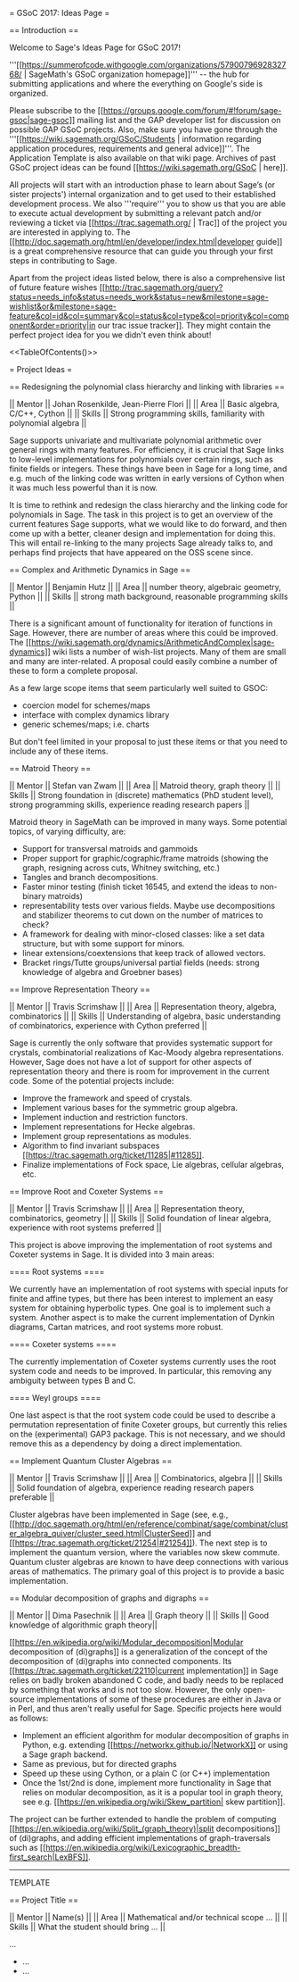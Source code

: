 = GSoC 2017: Ideas Page =

== Introduction ==

Welcome to Sage's Ideas Page for GSoC 2017!

'''[[https://summerofcode.withgoogle.com/organizations/5790079692832768/ | SageMath's GSoC organization homepage]]''' -- the hub for submitting applications and where the everything on Google's side is organized.

Please subscribe to the [[https://groups.google.com/forum/#!forum/sage-gsoc|sage-gsoc]] mailing list and the GAP developer list for discussion on possible GAP GSoC projects. Also, make sure you have gone through the '''[[https://wiki.sagemath.org/GSoC/Students | information regarding application procedures, requirements and general advice]]'''. The Application Template is also available on that wiki page. Archives of past GSoC project ideas can be found [[https://wiki.sagemath.org/GSoC | here]].

All projects will start with an introduction phase to learn about Sage’s (or sister projects') internal organization and to get used to their established development process. We also '''require''' you to show us that you are able to execute actual development by submitting a relevant patch and/or reviewing a ticket via [[https://trac.sagemath.org/ | Trac]] of the project you are interested in applying to. The [[http://doc.sagemath.org/html/en/developer/index.html|developer guide]] is a great comprehensive resource that can guide you through your first steps in contributing to Sage.

Apart from the project ideas listed below, there is also a comprehensive list of future feature wishes [[http://trac.sagemath.org/query?status=needs_info&status=needs_work&status=new&milestone=sage-wishlist&or&milestone=sage-feature&col=id&col=summary&col=status&col=type&col=priority&col=component&order=priority|in our trac issue tracker]].
They might contain the perfect project idea for you we didn't even think about!

<<TableOfContents()>>

= Project Ideas =


== Redesigning the polynomial class hierarchy and linking with libraries  ==

|| Mentor     || Johan Rosenkilde, Jean-Pierre Flori ||
|| Area       || Basic algebra, C/C++, Cython ||
|| Skills     || Strong programming skills, familiarity with polynomial algebra ||

Sage supports univariate and multivariate polynomial arithmetic over general
rings with many features. For efficiency, it is crucial that Sage links to
low-level implementations for polynomials over certain rings, such as finite
fields or integers. These things have been in Sage for a long time, and e.g.
much of the linking code was written in early versions of Cython when it was
much less powerful than it is now.

It is time to rethink and redesign the class hierarchy and the linking code for
polynomials in Sage. The task in this project is to get an overview of the
current features Sage supports, what we would like to do forward, and then come
up with a better, cleaner design and implementation for doing this. This will
entail re-linking to the many projects Sage already talks to, and perhaps find
projects that have appeared on the OSS scene since.


== Complex and Arithmetic Dynamics in Sage  ==

|| Mentor     || Benjamin Hutz ||
|| Area       || number theory, algebraic geometry, Python ||
|| Skills     || strong math background, reasonable programming skills ||

There is a significant amount of functionality for iteration of functions
in Sage. However, there are number of areas where this could be improved.
The [[https://wiki.sagemath.org/dynamics/ArithmeticAndComplex|sage-dynamics]]
wiki lists a number of wish-list projects. Many of them are small and many are
inter-related. A proposal could easily combine a number of these to form a complete
proposal.

As a few large scope items that seem particularly well suited to GSOC:

 * coercion model for schemes/maps
 * interface with complex dynamics library
 * generic schemes/maps; i.e. charts

But don't feel limited in your proposal to just these items
or that you need to include any of these items.

== Matroid Theory ==

|| Mentor     || Stefan van Zwam ||
|| Area       || Matroid theory, graph theory ||
|| Skills     || Strong foundation in (discrete) mathematics (PhD student level), strong programming skills, experience reading research papers ||

Matroid theory in SageMath can be improved in many ways. Some potential topics, of varying difficulty, are:

 * Support for transversal matroids and gammoids
 * Proper support for graphic/cographic/frame matroids (showing the graph, resigning across cuts, Whitney switching, etc.)
 * Tangles and branch decompositions.
 * Faster minor testing (finish ticket 16545, and extend the ideas to non-binary matroids)
 * representability tests over various fields. Maybe use decompositions and stabilizer theorems to cut down on the number of matrices to check?
 * A framework for dealing with minor-closed classes: like a set data structure, but with some support for minors.
 * linear extensions/coextensions that keep track of allowed vectors.
 * Bracket rings/Tutte groups/universal partial fields (needs: strong knowledge of algebra and Groebner bases)

== Improve Representation Theory ==

|| Mentor     || Travis Scrimshaw ||
|| Area       || Representation theory, algebra, combinatorics ||
|| Skills     || Understanding of algebra, basic understanding of combinatorics, experience with Cython preferred ||

Sage is currently the only software that provides systematic support for crystals,
combinatorial realizations of Kac-Moody algebra representations. However, Sage does
not have a lot of support for other aspects of representation theory and there is
room for improvement in the current code. Some of the potential projects include:

 * Improve the framework and speed of crystals.
 * Implement various bases for the symmetric group algebra.
 * Implement induction and restriction functors.
 * Implement representations for Hecke algebras.
 * Implement group representations as modules.
 * Algorithm to find invariant subspaces [[https://trac.sagemath.org/ticket/11285|#11285]].
 * Finalize implementations of Fock space, Lie algebras, cellular algebras, etc.

== Improve Root and Coxeter Systems ==

|| Mentor     || Travis Scrimshaw ||
|| Area       || Representation theory, combinatorics, geometry ||
|| Skills     || Solid foundation of linear algebra, experience with root systems preferred ||

This project is above improving the implementation of root systems and Coxeter systems
in Sage. It is divided into 3 main areas:

==== Root systems ====

We currently have an implementation of root systems with special inputs for finite and
affine types, but there has been interest to implement an easy system for obtaining hyperbolic
types. One goal is to implement such a system. Another aspect is to make the current
implementation of Dynkin diagrams, Cartan matrices, and root systems more robust.

==== Coxeter systems ====

The currently implementation of Coxeter systems currently uses the root system code
and needs to be improved. In particular, this removing any ambiguity between
types B and C.

==== Weyl groups ====

One last aspect is that the root system code could be used to describe a permutation
representation of finite Coxeter groups, but currently this relies on the
(experimental) GAP3 package. This is not necessary, and we should remove this as a
dependency by doing a direct implementation.

== Implement Quantum Cluster Algebras ==

|| Mentor     || Travis Scrimshaw ||
|| Area       || Combinatorics, algebra ||
|| Skills     || Solid foundation of algebra, experience reading research papers preferable ||

Cluster algebras have been implemented in Sage (see, e.g.,
[[http://doc.sagemath.org/html/en/reference/combinat/sage/combinat/cluster_algebra_quiver/cluster_seed.html|ClusterSeed]]
and [[https://trac.sagemath.org/ticket/21254|#21254]]). The next step is to implement
the quantum version, where the variables now skew commute. Quantum cluster algebras
are known to have deep connections with various areas of mathematics. The primary goal
of this project is to provide a basic implementation.


== Modular decomposition of graphs and digraphs ==

|| Mentor     || Dima Pasechnik ||
|| Area       || Graph theory ||
|| Skills     || Good knowledge of algorithmic graph theory||

[[https://en.wikipedia.org/wiki/Modular_decomposition|Modular decomposition of (di)graphs]]
is a generalization of the concept of the decomposition of (di)graphs into connected components.
Its [[https://trac.sagemath.org/ticket/22110|current implementation]] in Sage relies on badly  broken abandoned C code, and badly needs to be replaced by something that works and is not too slow. However, the only open-source
implementations of some of these procedures are either in Java or in Perl, and thus aren't really useful
for Sage. Specific projects here would as follows:

  * Implement an efficient algorithm for modular decomposition of graphs in Python, e.g. extending [[https://networkx.github.io/|NetworkX]] or using a Sage graph backend.
  * Same as previous, but for directed graphs
  * Speed up these using Cython, or a plain C (or C++) implementation
  * Once the 1st/2nd is done, implement more functionality in Sage that relies on modular decomposition, as it is a popular tool in graph theory, see e.g. [[https://en.wikipedia.org/wiki/Skew_partition| skew partition]].

The project can be further extended to handle the problem of computing [[https://en.wikipedia.org/wiki/Split_(graph_theory)|split decompositions]] of (di)graphs, and adding efficient implementations of graph-traversals such as [[https://en.wikipedia.org/wiki/Lexicographic_breadth-first_search|LexBFS]].

---

TEMPLATE

== Project Title ==

|| Mentor     || Name(s) ||
|| Area       || Mathematical and/or technical scope ... ||
|| Skills     || What the student should bring ... ||

...

  * ...
  * ...
